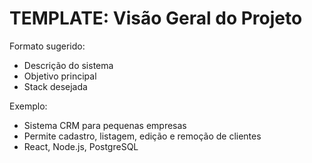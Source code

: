 # TEMPLATE: Visão Geral do Projeto

Formato sugerido:
- Descrição do sistema
- Objetivo principal
- Stack desejada

Exemplo:
- Sistema CRM para pequenas empresas
- Permite cadastro, listagem, edição e remoção de clientes
- React, Node.js, PostgreSQL
